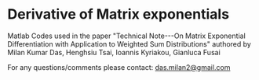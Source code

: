 # Derivative of Matrix exponentials
Matlab Codes used in the paper "Technical Note---On Matrix Exponential Differentiation with Application to Weighted Sum Distributions"
authored by Milan Kumar Das, Henghsiu Tsai, Ioannis Kyriakou, Gianluca Fusai












For any questions/comments please contact: das.milan2@gmail.com
